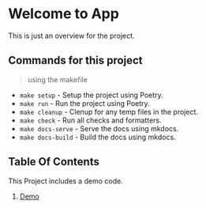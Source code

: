 # Welcome to App

This is just an overview for the project.

## Commands for this project
> using the makefile

* `make setup` - Setup the project using Poetry.
* `make run` - Run the project using Poetry.
* `make cleanup` - Clenup for any temp files in the project.
* `make check` - Run all checks and formatters.
* `make docs-serve` - Serve the docs using mkdocs.
* `make docs-build` - Build the docs using mkdocs.

## Table Of Contents

This Project includes a demo code.     

1. [Demo](demo.md)